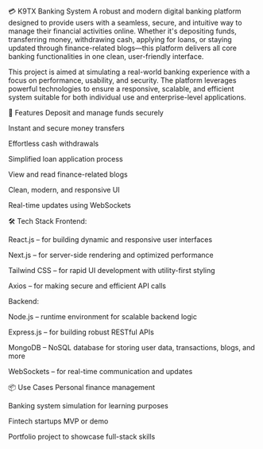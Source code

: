 💳 K9TX Banking System
A robust and modern digital banking platform designed to provide users with a seamless, secure, and intuitive way to manage their financial activities online. Whether it's depositing funds, transferring money, withdrawing cash, applying for loans, or staying updated through finance-related blogs—this platform delivers all core banking functionalities in one clean, user-friendly interface.

This project is aimed at simulating a real-world banking experience with a focus on performance, usability, and security. The platform leverages powerful technologies to ensure a responsive, scalable, and efficient system suitable for both individual use and enterprise-level applications.

🚀 Features
Deposit and manage funds securely

Instant and secure money transfers

Effortless cash withdrawals

Simplified loan application process

View and read finance-related blogs

Clean, modern, and responsive UI

Real-time updates using WebSockets

🛠 Tech Stack
Frontend:

React.js – for building dynamic and responsive user interfaces

Next.js – for server-side rendering and optimized performance

Tailwind CSS – for rapid UI development with utility-first styling

Axios – for making secure and efficient API calls

Backend:

Node.js – runtime environment for scalable backend logic

Express.js – for building robust RESTful APIs

MongoDB – NoSQL database for storing user data, transactions, blogs, and more

WebSockets – for real-time communication and updates

📦 Use Cases
Personal finance management

Banking system simulation for learning purposes

Fintech startups MVP or demo

Portfolio project to showcase full-stack skills
